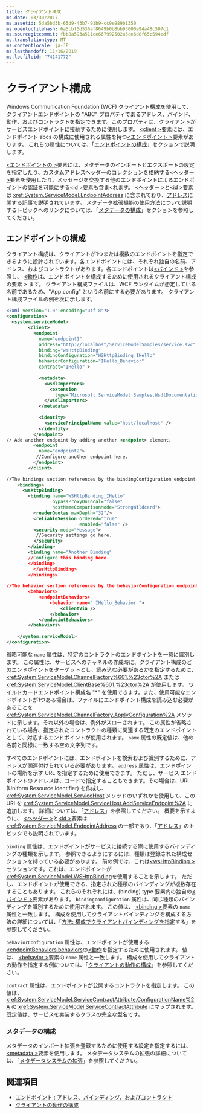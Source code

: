 ```yaml
---
title: クライアント構成
ms.date: 03/30/2017
ms.assetid: 5da5bd3b-65d9-43b7-91b9-cc9e989b1350
ms.openlocfilehash: 6a5cbf5d536af8649b0b8bb93600e94a48c507c1
ms.sourcegitcommit: fbb8a593a511ce667992502a3ce6d8f65c594edf
ms.translationtype: MT
ms.contentlocale: ja-JP
ms.lasthandoff: 11/16/2019
ms.locfileid: "74141772"
---
```

# <a name="client-configuration"></a>クライアント構成
Windows Communication Foundation (WCF) クライアント構成を使用して、クライアントエンドポイントの "ABC" プロパティであるアドレス、バインド、動作、およびコントラクトを指定できます。このプロパティは、クライアントがサービスエンドポイントに接続するために使用します。 [\<client >](../../configure-apps/file-schema/wcf/client.md)要素には、エンドポイント abcs の構成に使用される属性を持つ[\<エンドポイント >](../../configure-apps/file-schema/wcf/endpoint-of-client.md)要素があります。 これらの属性については、「[エンドポイントの構成](#configuring-endpoints)」セクションで説明します。  
  
 [\<エンドポイントの >](../../configure-apps/file-schema/wcf/endpoint-of-client.md)要素には、メタデータのインポートとエクスポートの設定を指定したり、カスタムアドレスヘッダーのコレクションを格納する\<[ヘッダー >](../../configure-apps/file-schema/wcf/headers.md)要素を使用したり、メッセージを交換する他のエンドポイントによるエンドポイントの認証を可能にする[\<id >](../../configure-apps/file-schema/wcf/identity.md)要素も含ま[\<](../../configure-apps/file-schema/wcf/metadata.md)れます。 [\<ヘッダー >](../../configure-apps/file-schema/wcf/headers.md)と[\<id >](../../configure-apps/file-schema/wcf/identity.md)要素は <xref:System.ServiceModel.EndpointAddress> に含まれており、[アドレス](../../wcf/feature-details/endpoint-addresses.md)に関する記事で説明されています。 メタデータ拡張機能の使用方法について説明するトピックへのリンクについては、「[メタデータの構成](#configuring-metadata)」セクションを参照してください。  
  
## <a name="configuring-endpoints"></a>エンドポイントの構成  
 クライアント構成は、クライアントが1つまたは複数のエンドポイントを指定できるように設計されています。各エンドポイントには、それぞれ独自の名前、アドレス、およびコントラクトがあります。各エンドポイントは[\<バインド >](../../../../docs/framework/configure-apps/file-schema/wcf/bindings.md)を参照し、 [\<動作](../../../../docs/framework/configure-apps/file-schema/wcf/behaviors.md)は、エンドポイントを構成するために使用されるクライアント構成の要素 > ます。 クライアント構成ファイルは、WCF ランタイムが想定している名前であるため、"App.config" という名前にする必要があります。 クライアント構成ファイルの例を次に示します。  
  
```xml  
<?xml version="1.0" encoding="utf-8"?>  
<configuration>  
  <system.serviceModel>  
        <client>  
          <endpoint  
            name="endpoint1"  
            address="http://localhost/ServiceModelSamples/service.svc"  
            binding="wsHttpBinding"  
            bindingConfiguration="WSHttpBinding_IHello"  
            behaviorConfiguration="IHello_Behavior"  
            contract="IHello" >  
  
            <metadata>  
              <wsdlImporters>  
                <extension  
                  type="Microsoft.ServiceModel.Samples.WsdlDocumentationImporter, WsdlDocumentation"/>  
              </wsdlImporters>  
            </metadata>  
  
            <identity>  
              <servicePrincipalName value="host/localhost" />  
            </identity>  
          </endpoint>  
// Add another endpoint by adding another <endpoint> element.  
          <endpoint  
            name="endpoint2">  
           //Configure another endpoint here.  
          </endpoint>  
        </client>  
  
//The bindings section references by the bindingConfiguration endpoint attribute.  
    <bindings>  
      <wsHttpBinding>  
        <binding name="WSHttpBinding_IHello"   
                 bypassProxyOnLocal="false"   
                 hostNameComparisonMode="StrongWildcard">  
          <readerQuotas maxDepth="32"/>  
          <reliableSession ordered="true"   
                           enabled="false" />  
          <security mode="Message">  
           //Security settings go here.  
          </security>  
        </binding>  
        <binding name="Another Binding"  
        //Configure this binding here.  
        </binding>  
          </wsHttpBinding>  
        </bindings>  
  
//The behavior section references by the behaviorConfiguration endpoint attribute.  
        <behaviors>  
            <endpointBehaviors>  
                <behavior name=" IHello_Behavior ">  
                    <clientVia />  
                </behavior>  
            </endpointBehaviors>  
        </behaviors>  
  
    </system.serviceModel>  
</configuration>  
```  
  
 省略可能な `name` 属性は、特定のコントラクトのエンドポイントを一意に識別します。 この属性は、サービスへのチャネルの作成時に、クライアント構成のどのエンドポイントをターゲットとし、読み込む必要があるかを指定するために、<xref:System.ServiceModel.ChannelFactory%601.%23ctor%2A> または <xref:System.ServiceModel.ClientBase%601.%23ctor%2A> が使用します。 ワイルドカードエンドポイント構成名 "\*" を使用できます。また、使用可能なエンドポイントが1つある場合は、ファイルにエンドポイント構成を読み込む必要があることを <xref:System.ServiceModel.ChannelFactory.ApplyConfiguration%2A> メソッドに示します。それ以外の場合は、例外がスローされます。 この属性が省略されている場合、指定されたコントラクトの種類に関連する既定のエンドポイントとして、対応するエンドポイントが使用されます。 `name` 属性の既定値は、他の名前と同様に一致する空の文字列です。  
  
 すべてのエンドポイントには、エンドポイントを検索および識別するために、アドレスが関連付けられている必要があります。 `address` 属性は、エンドポイントの場所を示す URL を指定するために使用できます。 ただし、サービス エンドポイントのアドレスは、コードで指定することもできます。その場合は、URI (Uniform Resource Identifier) を作成し、<xref:System.ServiceModel.ServiceHost> メソッドのいずれかを使用して、この URI を <xref:System.ServiceModel.ServiceHost.AddServiceEndpoint%2A> に追加します。 詳細については、「[アドレス](../../../../docs/framework/wcf/feature-details/endpoint-addresses.md)」を参照してください。 概要を示すように、 [\<ヘッダー >](../../../../docs/framework/configure-apps/file-schema/wcf/headers.md)と[\<id >](../../../../docs/framework/configure-apps/file-schema/wcf/identity.md)要素は <xref:System.ServiceModel.EndpointAddress> の一部であり、「[アドレス](../../../../docs/framework/wcf/feature-details/endpoint-addresses.md)」のトピックでも説明されています。  
  
 `binding` 属性は、エンドポイントがサービスに接続する際に使用するバインディングの種類を示します。 参照できるようにするには、種類は登録された構成セクションを持っている必要があります。 前の例では、これは[\<wsHttpBinding >](../../../../docs/framework/configure-apps/file-schema/wcf/wshttpbinding.md)セクションです。これは、エンドポイントが <xref:System.ServiceModel.WSHttpBinding>を使用することを示します。 ただし、エンドポイントが使用できる、指定された種類のバインディングが複数存在することもあります。 これらのそれぞれには、(binding) type 要素内の独自の[\<バインド >](../../configure-apps/file-schema/wcf/bindings.md)要素があります。 `bindingconfiguration` 属性は、同じ種類のバインディングを識別するために使用されます。 この値は、 [\<binding >](../../configure-apps/file-schema/wcf/bindings.md)要素の `name` 属性と一致します。 構成を使用してクライアントバインディングを構成する方法の詳細については、「[方法: 構成でクライアントバインディングを指定](../../../../docs/framework/wcf/how-to-specify-a-client-binding-in-configuration.md)する」を参照してください。  
  
 `behaviorConfiguration` 属性は、エンドポイントが使用する[\<endpointBehaviors behaviors](../../../../docs/framework/configure-apps/file-schema/wcf/endpointbehaviors.md)の[\<動作](../../../../docs/framework/configure-apps/file-schema/wcf/behavior-of-endpointbehaviors.md)を指定するために使用されます。 値は、 [\<behavior >](../../../../docs/framework/configure-apps/file-schema/wcf/behavior-of-endpointbehaviors.md)要素の `name` 属性と一致します。 構成を使用してクライアントの動作を指定する例については、「[クライアントの動作の構成](../../../../docs/framework/wcf/configuring-client-behaviors.md)」を参照してください。  
  
 `contract` 属性は、エンドポイントが公開するコントラクトを指定します。 この値は、<xref:System.ServiceModel.ServiceContractAttribute.ConfigurationName%2A> の <xref:System.ServiceModel.ServiceContractAttribute> にマップされます。 既定値は、サービスを実装するクラスの完全な型名です。  
  
### <a name="configuring-metadata"></a>メタデータの構成  
 メタデータのインポート拡張を登録するために使用する設定を指定するには、 [\<metadata >](../../../../docs/framework/configure-apps/file-schema/wcf/metadata.md)要素を使用します。 メタデータシステムの拡張の詳細については、「[メタデータシステムの拡張](../../../../docs/framework/wcf/extending/extending-the-metadata-system.md)」を参照してください。  
  
## <a name="see-also"></a>関連項目

- [エンドポイント : アドレス、バインディング、およびコントラクト](../../../../docs/framework/wcf/feature-details/endpoints-addresses-bindings-and-contracts.md)
- [クライアントの動作の構成](../../../../docs/framework/wcf/configuring-client-behaviors.md)
